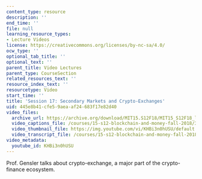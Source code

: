 ```yaml
---
content_type: resource
description: ''
end_time: ''
file: null
learning_resource_types:
- Lecture Videos
license: https://creativecommons.org/licenses/by-nc-sa/4.0/
ocw_type: ''
optional_tab_title: ''
optional_text: ''
parent_title: Video Lectures
parent_type: CourseSection
related_resources_text: ''
resource_index_text: ''
resourcetype: Video
start_time: ''
title: 'Session 17: Secondary Markets and Crypto-Exchanges'
uid: 445e8b41-cfe5-9aea-af24-683f17e82d40
video_files:
  archive_url: https://archive.org/download/MIT15.S12F18/MIT15_S12F18_lec17_300k.mp4
  video_captions_file: /courses/15-s12-blockchain-and-money-fall-2018/3ca08565f3755ac693ee49a222d529d4_KHBi3n0hUSU.vtt
  video_thumbnail_file: https://img.youtube.com/vi/KHBi3n0hUSU/default.jpg
  video_transcript_file: /courses/15-s12-blockchain-and-money-fall-2018/11cb22fb5511632ea5a51a9d3ea3b41f_KHBi3n0hUSU.pdf
video_metadata:
  youtube_id: KHBi3n0hUSU
---
```


Prof. Gensler talks about crypto-exchange, a major part of the crypto-finance ecosystem.

